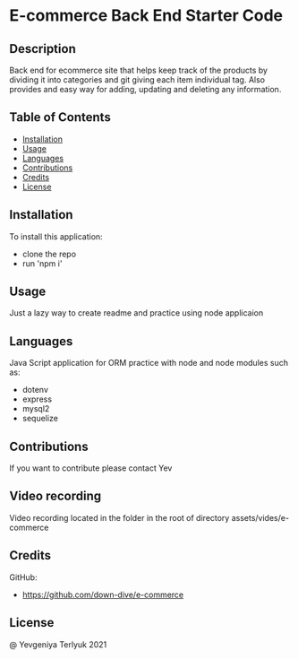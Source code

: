 # E-commerce Back End Starter Code

## Description
Back end for ecommerce site that helps keep track of the products by dividing it into categories and git giving each item individual tag. Also provides and easy way for adding, updating and deleting any information.

## Table of Contents

* [Installation](#installation)
* [Usage](#usage)
* [Languages](#languages)
* [Contributions](#contributions)
* [Credits](#credits)
* [License](#license)

## Installation
To install this application:
* clone the repo 
* run 'npm i' 

## Usage
Just a lazy way to create readme and practice using node applicaion

## Languages
Java Script application for ORM practice with node and node modules such as:
- dotenv
- express
- mysql2
- sequelize

## Contributions
If you want to contribute please contact Yev

## Video recording
Video recording located in the folder in the root of directory assets/vides/e-commerce

## Credits
GitHub: 
* https://github.com/down-dive/e-commerce

## License
@ Yevgeniya Terlyuk 2021